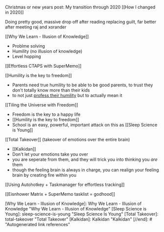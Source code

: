 Christmas or new years post: My transition through 2020
[[How I changed in 2020]]

Doing pretty good, massive drop off after reading replacing guilt, far better after meeting raj and xorander

[[Why We Learn - Illusion of Knowledge]]
- Problme solving
- Humility (no illusion of knowledge)
- Level hopping

[[Effortless CTAPS with SuperMemo]]

[[Humility is the key to freedom]]
- Parents need true humility to be able to be good parents, to trust they don't totally know more than their kids
- to not just [profess their humility]() but to actually mean it

[[Tiling the Universe with Freedom]]
- Freedom is the key to a happy life
- [[Humility is the key to freedom]]
- School is an easy, powerful, important attack on this as [[Sleep Science is Young]]


[[Total Takeover]] (takeover of emotions over the entire brain)
- [[Kalkidan]]
- Don't let your emotions take you over
- you are seperate from them, and they will trick you into thinking you *are* them
- though the feeling brain is always in charge, you can realign your feeling brain by creating fire within you


[[Using Autohotkey + Taskmanager for effortless tracking]]

[[Eisnhower Matrix + SuperMemo tasklist = godhood]]

[//begin]: # "Autogenerated link references for markdown compatibility"
[Why We Learn - Illusion of Knowledge]: Why We Learn - Illusion of Knowledge "Why We Learn - Illusion of Knowledge"
[Sleep Science is Young]: sleep-science-is-young "Sleep Science Is Young"
[Total Takeover]: total-takeover "Total Takeover"
[Kalkidan]: Kalkidan "Kalkidan"
[//end]: # "Autogenerated link references" 